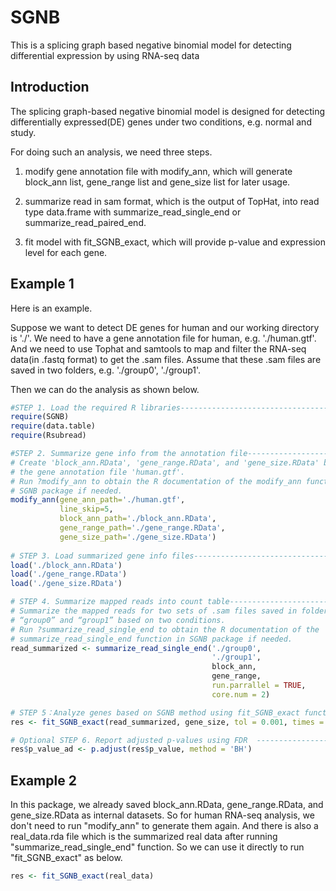 # SGNB
This is a splicing graph based negative binomial model for detecting differential expression by using RNA-seq data


## Introduction

The splicing graph-based negative binomial model is designed for detecting differentially expressed(DE) genes under
two conditions, e.g. normal and study.

For doing such an analysis, we need three steps.

1. modify gene annotation file with modify_ann, which will generate block_ann list, gene_range list and gene_size list for later usage.

1. summarize read in sam format, which is the output of TopHat, into read type data.frame with summarize_read_single_end or summarize_read_paired_end.

1. fit model with fit_SGNB_exact, which will provide p-value and expression level for each gene.

## Example 1

Here is an example.

Suppose we want to detect DE genes for human and our working directory is './'. We need to have a gene annotation file for human, e.g. './human.gtf'. And we need to use Tophat and samtools to map and filter the RNA-seq data(in .fastq format) to get the .sam files. Assume that these .sam files are saved in two folders, e.g. './group0', './group1'.

Then we can do the analysis as shown below.

```r
#STEP 1. Load the required R libraries------------------------------------------------------------
require(SGNB) 
require(data.table)
require(Rsubread)

#STEP 2. Summarize gene info from the annotation file-------------------------------------
# Create 'block_ann.RData', 'gene_range.RData', and 'gene_size.RData' based on 
# the gene annotation file 'human.gtf'.
# Run ?modify_ann to obtain the R documentation of the modify_ann function in 
# SGNB package if needed.
modify_ann(gene_ann_path='./human.gtf', 
           line_skip=5, 
           block_ann_path='./block_ann.RData', 
           gene_range_path='./gene_range.RData', 
           gene_size_path='./gene_size.RData')
           
# STEP 3. Load summarized gene info files--------------------------------------
load('./block_ann.RData')
load('./gene_range.RData')
load('./gene_size.RData')

# STEP 4. Summarize mapped reads into count table----------------------------------------------------------
# Summarize the mapped reads for two sets of .sam files saved in folders 
# “group0” and “group1” based on two conditions.
# Run ?summarize_read_single_end to obtain the R documentation of the 
# summarize_read_single_end function in SGNB package if needed.
read_summarized <- summarize_read_single_end('./group0', 
                                             './group1', 
                                             block_ann, 
                                             gene_range, 
                                             run.parrallel = TRUE, 
                                             core.num = 2)

# STEP 5：Analyze genes based on SGNB method using fit_SGNB_exact function.
res <- fit_SGNB_exact(read_summarized, gene_size, tol = 0.001, times = 100)

# Optional STEP 6. Report adjusted p-values using FDR  -------------------------------------------
res$p_value_ad <- p.adjust(res$p_value, method = 'BH') 
```

## Example 2

In this package, we already saved block_ann.RData, gene_range.RData, and gene_size.RData as internal datasets. So for human RNA-seq analysis, we don't need to run "modify_ann" to generate them again. And there is also a real_data.rda file which is the summarized real data after running "summarize_read_single_end" function. So we can use it directly to run "fit_SGNB_exact" as below.

```r
res <- fit_SGNB_exact(real_data)
```
